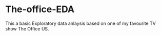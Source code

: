 # The-office-EDA
This a basic Exploratory data anlaysis based on one of my favourite TV show The Office US.

